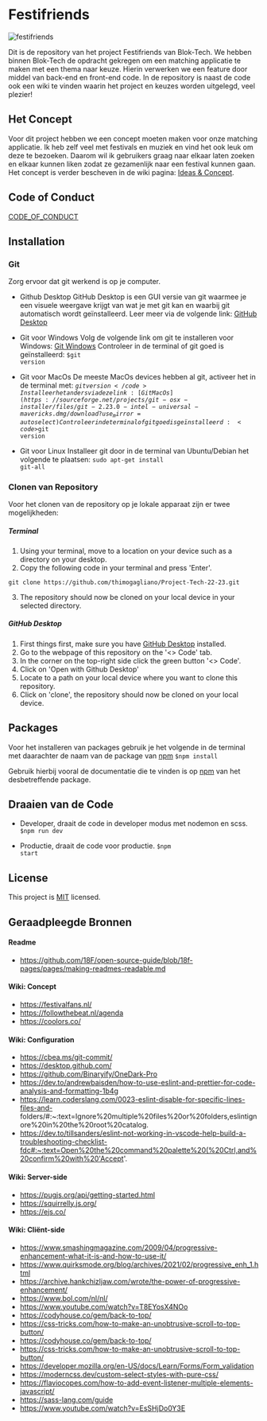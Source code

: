 # Festifriends
![festifriends](https://user-images.githubusercontent.com/94388546/224983000-0180ca8d-8666-412e-8523-1927652d267a.jpg)


Dit is de repository van het project Festifriends van Blok-Tech. We hebben binnen Blok-Tech de opdracht gekregen om een matching applicatie te maken met een thema naar keuze. Hierin verwerken we een feature door middel van back-end en front-end code. In de repository is naast de code ook een wiki te vinden waarin het project en keuzes worden uitgelegd, veel plezier!

## Het Concept
Voor dit project hebben we een concept moeten maken voor onze matching applicatie. Ik heb zelf veel met festivals en muziek en vind het ook leuk om deze te bezoeken. Daarom wil ik gebruikers graag naar elkaar laten zoeken en elkaar kunnen liken zodat ze gezamenlijk naar een festival kunnen gaan. Het concept is verder bescheven in de wiki pagina: [Ideas & Concept](https://github.com/thimogagliano/Project-Tech-22-23/wiki/Concept).

## Code of Conduct
[CODE_OF_CONDUCT](https://github.com/thimogagliano/Project-Tech-22-23/blob/main/CODE_OF_CONDUCT.md)

## Installation

### Git
Zorg ervoor dat git werkend is op je computer.

* Github Desktop
GitHub Desktop is een GUI versie van git waarmee je een visuele weergave krijgt van wat je met git kan en waarbij git automatisch wordt geïnstalleerd. Leer meer via de volgende link: [GitHub Desktop](https://desktop.github.com/)

* Git voor Windows
Volg de volgende link om git te installeren voor Windows: [Git Windows](https://gitforwindows.org/)
Controleer in de terminal of git goed is geïnstalleerd:
<code>$git version</code>

* Git voor MacOs
De meeste MacOs devices hebben al git, activeer het in de terminal met:
<code>$git version</code>
Installeer het anders via deze link: [Git MacOs](https://sourceforge.net/projects/git-osx-installer/files/git-2.23.0-intel-universal-mavericks.dmg/download?use_mirror=autoselect)
Controleer in de terminal of git goed is geïnstalleerd:
<code>$git version</code>

* Git voor Linux
Installeer git door in de terminal van Ubuntu/Debian het volgende te plaatsen:
<code>sudo apt-get install git-all</code>

### Clonen van Repository
Voor het clonen van de repository op je lokale apparaat zijn er twee mogelijkheden:

##### Terminal
1. Using your terminal, move to a location on your device such as a directory on your desktop.
2. Copy the following code in your terminal and press 'Enter'. 
```
git clone https://github.com/thimogagliano/Project-Tech-22-23.git
```
3. The repository should now be cloned on your local device in your selected directory.

##### GitHub Desktop
1. First things first, make sure you have [GitHub Desktop](https://desktop.github.com/) installed.
2. Go to the webpage of this repository on the '<> Code' tab.
3. In the corner on the top-right side click the green button '<> Code'.
4. Click on 'Open with Github Desktop'
5. Locate to a path on your local device where you want to clone this repository.
6. Click on 'clone', the repository should now be cloned on your local device.

## Packages
Voor het installeren van packages gebruik je het volgende in de terminal met daarachter de naam van de package van [npm](https://www.npmjs.com/)
<code>$npm install</code>

Gebruik hierbij vooral de documentatie die te vinden is op [npm](https://www.npmjs.com/) van het desbetreffende package.

## Draaien van de Code
* Developer, draait de code in developer modus met nodemon en scss.
<code>$npm run dev</code>

* Productie, draait de code voor productie.
<code>$npm start</code>

## License
This project is [MIT](https://github.com/thimogagliano/Project-Tech-22-23/blob/main/LICENSE) licensed.

## Geraadpleegde Bronnen

#### Readme
- https://github.com/18F/open-source-guide/blob/18f-pages/pages/making-readmes-readable.md

#### Wiki: Concept
- https://festivalfans.nl/
- https://followthebeat.nl/agenda
- https://coolors.co/

#### Wiki: Configuration
- https://cbea.ms/git-commit/
- https://desktop.github.com/
- https://github.com/Binaryify/OneDark-Pro
- https://dev.to/andrewbaisden/how-to-use-eslint-and-prettier-for-code-analysis-and-formatting-1b4g
- https://learn.coderslang.com/0023-eslint-disable-for-specific-lines-files-and-    folders/#:~:text=Ignore%20multiple%20files%20or%20folders,eslintignore%20in%20the%20root%20catalog.
- https://dev.to/tillsanders/eslint-not-working-in-vscode-help-build-a-troubleshooting-checklist-fdc#:~:text=Open%20the%20command%20palette%20(%20Ctrl,and%20confirm%20with%20'Accept'.

#### Wiki: Server-side
- https://pugjs.org/api/getting-started.html
- https://squirrelly.js.org/
- https://ejs.co/

#### Wiki: Cliënt-side
- https://www.smashingmagazine.com/2009/04/progressive-enhancement-what-it-is-and-how-to-use-it/
- https://www.quirksmode.org/blog/archives/2021/02/progressive_enh_1.html
- https://archive.hankchizljaw.com/wrote/the-power-of-progressive-enhancement/
- https://www.bol.com/nl/nl/
- https://www.youtube.com/watch?v=T8EYosX4NOo
- https://codyhouse.co/gem/back-to-top/
- https://css-tricks.com/how-to-make-an-unobtrusive-scroll-to-top-button/
- https://codyhouse.co/gem/back-to-top/
- https://css-tricks.com/how-to-make-an-unobtrusive-scroll-to-top-button/
- https://developer.mozilla.org/en-US/docs/Learn/Forms/Form_validation
- https://moderncss.dev/custom-select-styles-with-pure-css/
- https://flaviocopes.com/how-to-add-event-listener-multiple-elements-javascript/
- https://sass-lang.com/guide
- https://www.youtube.com/watch?v=EsSHjDo0Y3E
